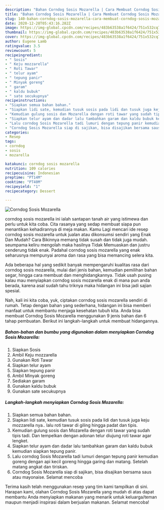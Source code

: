 ```yaml
---
description: "Bahan Corndog Sosis Mozarella | Cara Membuat Corndog Sosis Mozarella Yang Paling Enak"
title: "Bahan Corndog Sosis Mozarella | Cara Membuat Corndog Sosis Mozarella Yang Paling Enak"
slug: 140-bahan-corndog-sosis-mozarella-cara-membuat-corndog-sosis-mozarella-yang-paling-enak
date: 2020-12-28T05:43:16.282Z
image: https://img-global.cpcdn.com/recipes/483b63538a1f6424/751x532cq70/corndog-sosis-mozarella-foto-resep-utama.jpg
thumbnail: https://img-global.cpcdn.com/recipes/483b63538a1f6424/751x532cq70/corndog-sosis-mozarella-foto-resep-utama.jpg
cover: https://img-global.cpcdn.com/recipes/483b63538a1f6424/751x532cq70/corndog-sosis-mozarella-foto-resep-utama.jpg
author: Eugene Lamb
ratingvalue: 3.5
reviewcount: 5
recipeingredient:
- " Sosis"
- " Keju mozzarella"
- " Roti Tawar"
- " telur ayam"
- " tepung panir"
- " Minyak goreng"
- " garam"
- " kaldu bubuk"
- " sate secukupnya"
recipeinstructions:
- "Siapkan semua bahan bahan."
- "Siapkan lidi sate, kemudian tusuk sosis pada lidi dan tusuk juga keju mozzarella nya.. lalu roti tawar di giling hingga padat dan tipis."
- "Kemudian gulung sosis dan Mozarella dengan roti tawar yang sudah tipis tadi. Dan tempelkan dengan adonan telur diujung roti tawar agar lengket."
- "Siapkan telur ayam dan dadar lalu tambahkan garam dan kaldu bubuk kemudian siapkan tepung panir."
- "Lalu corndog Sosis Mozarella tadi lumuri dengan tepung panir kemudian goreng dengan api kecil goreng hingga garing dan matang. Setelah matang angkat dan tiriskan."
- "Corndog Sosis Mozarella siap di sajikan, bisa disajikan bersama saus atau mayonaise. Selamat mencoba"
categories:
- Resep
tags:
- corndog
- sosis
- mozarella

katakunci: corndog sosis mozarella 
nutrition: 109 calories
recipecuisine: Indonesian
preptime: "PT14M"
cooktime: "PT40M"
recipeyield: "1"
recipecategory: Dessert

---
```



![Corndog Sosis Mozarella](https://img-global.cpcdn.com/recipes/483b63538a1f6424/751x532cq70/corndog-sosis-mozarella-foto-resep-utama.jpg)


corndog sosis mozarella ini ialah santapan tanah air yang istimewa dan perlu untuk kita coba. Cita rasanya yang sedap membuat siapa pun menantikan kehadirannya di meja makan.
Kamu Lagi mencari ide resep corndog sosis mozarella untuk jualan atau dikonsumsi sendiri yang Enak Dan Mudah? Cara Bikinnya memang tidak susah dan tidak juga mudah. seumpama keliru mengolah maka hasilnya Tidak Memuaskan dan justru cenderung tidak enak. Padahal corndog sosis mozarella yang enak seharusnya mempunyai aroma dan rasa yang bisa memancing selera kita.

Ada beberapa hal yang sedikit banyak mempengaruhi kualitas rasa dari corndog sosis mozarella, mulai dari jenis bahan, kemudian pemilihan bahan segar, hingga cara membuat dan menghidangkannya. Tidak usah pusing kalau mau menyiapkan corndog sosis mozarella enak di mana pun anda berada, karena asal sudah tahu triknya maka hidangan ini bisa jadi sajian spesial.




Nah, kali ini kita coba, yuk, ciptakan corndog sosis mozarella sendiri di rumah. Tetap dengan bahan yang sederhana, hidangan ini bisa memberi manfaat untuk membantu menjaga kesehatan tubuh kita. Anda bisa membuat Corndog Sosis Mozarella menggunakan 9 jenis bahan dan 6 tahap pembuatan. Berikut ini langkah-langkah untuk membuat hidangannya.

<!--inarticleads1-->

##### Bahan-bahan dan bumbu yang digunakan dalam menyiapkan Corndog Sosis Mozarella:

1. Siapkan  Sosis
1. Ambil  Keju mozzarella
1. Gunakan  Roti Tawar
1. Siapkan  telur ayam
1. Siapkan  tepung panir
1. Ambil  Minyak goreng
1. Sediakan  garam
1. Gunakan  kaldu bubuk
1. Gunakan  sate secukupnya




<!--inarticleads2-->

##### Langkah-langkah menyiapkan Corndog Sosis Mozarella:

1. Siapkan semua bahan bahan.
1. Siapkan lidi sate, kemudian tusuk sosis pada lidi dan tusuk juga keju mozzarella nya.. lalu roti tawar di giling hingga padat dan tipis.
1. Kemudian gulung sosis dan Mozarella dengan roti tawar yang sudah tipis tadi. Dan tempelkan dengan adonan telur diujung roti tawar agar lengket.
1. Siapkan telur ayam dan dadar lalu tambahkan garam dan kaldu bubuk kemudian siapkan tepung panir.
1. Lalu corndog Sosis Mozarella tadi lumuri dengan tepung panir kemudian goreng dengan api kecil goreng hingga garing dan matang. Setelah matang angkat dan tiriskan.
1. Corndog Sosis Mozarella siap di sajikan, bisa disajikan bersama saus atau mayonaise. Selamat mencoba




Terima kasih telah menggunakan resep yang tim kami tampilkan di sini. Harapan kami, olahan Corndog Sosis Mozarella yang mudah di atas dapat membantu Anda menyiapkan makanan yang menarik untuk keluarga/teman maupun menjadi inspirasi dalam berjualan makanan. Selamat mencoba!
